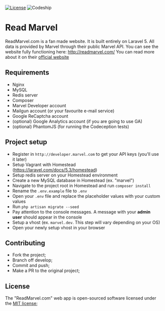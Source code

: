 [![License](https://poser.pugx.org/laravel/framework/license.svg)](https://packagist.org/packages/laravel/framework) ![Codeship](https://codeship.com/projects/a6380730-9339-0134-c16c-6ab3c53113e2/status?branch=master)

# Read Marvel
ReadMarvel.com is a fan made website. It is built entirely on Laravel 5. All data is provided by Marvel through their public Marvel API. You can see the website fully functioning here: http://readmarvel.com/
 You can read more about it on their [official website](http://developer.marvel.com/)

## Requirements
- Nginx
- MySQL
- Redis server 
- Composer
- Marvel Developer account
- Mailgun account (or your favourite e-mail service)
- Google ReCaptcha account
- (optional) Google Analytics account (if you are going to use GA)
- (optional) PhantomJS (for running the Codeception tests)

## Project setup
- Register in `http://developer.marvel.com` to get your API keys (you'll use it later)
- Setup Vagrant with Homestead (https://laravel.com/docs/5.3/homestead)
- Setup redis server on your Homestead environment
- Create a new MySQL database in Homestead (ex. "marvel")
- Navigate to the project root in Homestead and run `composer install`
- Rename the `.env.example` file to `.env`
- Open your `.env` file and replace the placeholder values with your custom values
- Run `php artisan migrate --seed`
- Pay attention to the console messages. A message with your **admin user** should appear in the console
- Setup a vhost (ex. `marvel.dev`. This step will vary depending on your OS)
- Open your newly setup vhost in your browser

## Contributing
- Fork the project;
- Branch off develop;
- Commit and push;
- Make a PR to the original project;

## License
The "ReadMarvel.com" web app is open-sourced software licensed under the [MIT license](http://opensource.org/licenses/MIT);
